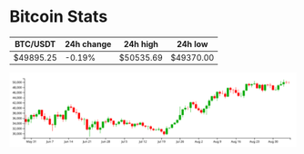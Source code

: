 # Bitcoin Stats

BTC/USDT|24h change|24h high|24h low|
|---|---|---|---|
|$49895.25|-0.19%|$50535.69|$49370.00|

<img src="./chart.svg">
